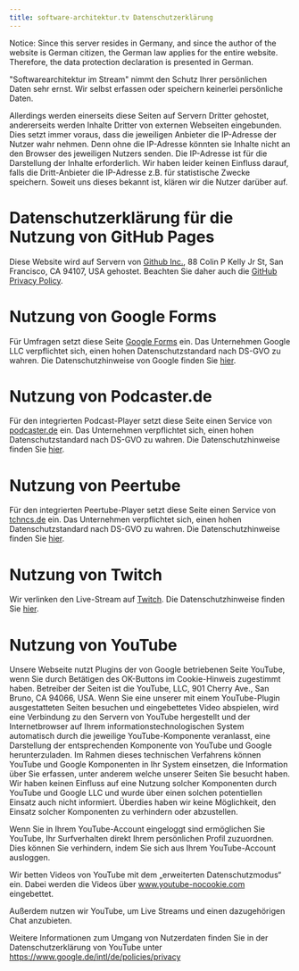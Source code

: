 ```yaml
---
title: software-architektur.tv Datenschutzerklärung
---
```


Notice: Since this server resides in Germany, and since the author of
the website is German citizen, the German law applies for the entire
website. Therefore, the data protection declaration is presented in German.

"Softwarearchitektur im Stream" nimmt den Schutz Ihrer persönlichen
Daten sehr ernst. Wir
selbst erfassen oder speichern keinerlei persönliche Daten.

Allerdings werden einerseits diese Seiten auf Servern Dritter
gehostet, andererseits werden Inhalte Dritter von externen Webseiten
eingebunden. Dies setzt immer voraus, dass die jeweiligen Anbieter die
IP-Adresse der Nutzer wahr nehmen. Denn ohne die IP-Adresse könnten
sie Inhalte nicht an den Browser des jeweiligen Nutzers senden. Die
IP-Adresse ist für die Darstellung der Inhalte erforderlich. Wir haben
leider keinen Einfluss darauf, falls die Dritt-Anbieter die IP-Adresse
z.B. für statistische Zwecke speichern. Soweit uns dieses bekannt ist,
klären wir die Nutzer darüber auf.

# Datenschutzerklärung für die Nutzung von GitHub Pages

Diese Website wird auf Servern von
[Github Inc.](https://www.github.com/), 88 Colin P Kelly Jr St, San
Francisco, CA 94107, USA gehostet. Beachten Sie daher auch die
[GitHub Privacy Policy](https://help.github.com/articles/github-privacy-statement/).

# Nutzung von Google Forms

Für Umfragen setzt diese Seite [Google
Forms](https://google.com/forms) ein. Das Unternehmen Google LLC
verpflichtet sich, einen hohen Datenschutzstandard nach DS-GVO zu
wahren. Die Datenschutzhinweise von Google finden Sie
[hier](https://policies.google.com/privacy?hl=de).

# Nutzung von Podcaster.de

Für den integrierten Podcast-Player setzt diese Seite einen Service
von [podcaster.de](https://www.podcaster.de/) ein. Das Unternehmen
verpflichtet sich, einen hohen Datenschutzstandard nach DS-GVO zu
wahren. Die Datenschutzhinweise finden Sie
[hier](https://www.podcaster.de/privacy).

# Nutzung von Peertube

Für den integrierten Peertube-Player setzt diese Seite einen Service
von [tchncs.de](https://tchncs.de/) ein. Das Unternehmen verpflichtet
sich, einen hohen Datenschutzstandard nach DS-GVO zu wahren. Die
Datenschutzhinweise finden Sie [hier](https://tchncs.de/privacy).

# Nutzung von Twitch

Wir verlinken den Live-Stream auf [Twitch](https://twitch.tv). Die
Datenschutzhinweise finden Sie
[hier](https://www.twitch.tv/p/de-de/legal/privacy-notice/).

# Nutzung von YouTube

Unsere Webseite nutzt Plugins der von Google betriebenen Seite
YouTube, wenn Sie durch Betätigen des OK-Buttons im Cookie-Hinweis
zugestimmt haben. Betreiber der Seiten ist die YouTube, LLC, 901
Cherry Ave., San Bruno, CA 94066, USA. Wenn Sie eine unserer mit einem
YouTube-Plugin ausgestatteten Seiten besuchen und eingebettetes Video
abspielen, wird eine Verbindung zu den Servern von YouTube hergestellt
und der Internetbrowser auf Ihrem informationstechnologischen System
automatisch durch die jeweilige YouTube-Komponente veranlasst, eine
Darstellung der entsprechenden Komponente von YouTube und Google
herunterzuladen. Im Rahmen dieses technischen Verfahrens können
YouTube und Google Komponenten in Ihr System einsetzen, die
Information über Sie erfassen, unter anderem welche unserer Seiten Sie
besucht haben. Wir haben keinen Einfluss auf eine Nutzung solcher
Komponenten durch YouTube und Google LLC und wurde über einen solchen
potentiellen Einsatz auch nicht informiert. Überdies haben wir keine
Möglichkeit, den Einsatz solcher Komponenten zu verhindern oder
abzustellen.

Wenn Sie in Ihrem YouTube-Account eingeloggt sind ermöglichen Sie
YouTube, Ihr Surfverhalten direkt Ihrem persönlichen Profil
zuzuordnen. Dies können Sie verhindern, indem Sie sich aus Ihrem
YouTube-Account ausloggen.

Wir betten Videos von YouTube mit dem „erweiterten Datenschutzmodus“
ein. Dabei werden die Videos über www.youtube-nocookie.com
eingebettet.

Außerdem nutzen wir YouTube, um Live Streams und
einen dazugehörigen Chat anzubieten.

Weitere Informationen zum Umgang von Nutzerdaten finden Sie in der
Datenschutzerklärung von YouTube unter
https://www.google.de/intl/de/policies/privacy


